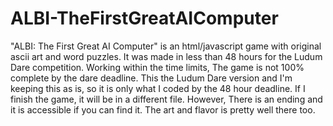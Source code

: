 # ALBI-TheFirstGreatAIComputer

"ALBI: The First Great AI Computer" is an html/javascript game with original ascii art and word puzzles. It was made in less than 48 hours for the Ludum Dare competition. Working within the time limits, The game is not 100% complete by the dare deadline. This the Ludum Dare version and I'm keeping this as is, so it is only what I coded by the 48 hour deadline. If I finish the game, it will be in a different file. However, There is an ending and it is accessible if you can find it. The art and flavor is pretty well there too.
